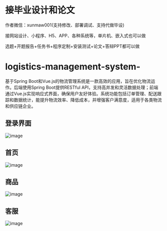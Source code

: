 # 接毕业设计和论文
作者微信：xunmaw001(支持修改、部署调试、支持代做毕设)

接网站设计、小程序、H5、APP、各种系统等，单片机、嵌入式也可以做

选题+开题报告+任务书+程序定制+安装测试+论文+答辩PPT都可以做
# logistics-management-system-
基于Spring Boot和Vue.js的物流管理系统是一款高效的应用，旨在优化物流运作。后端使用Spring Boot提供RESTful API，支持高并发和灵活数据处理；前端通过Vue.js实现响应式界面，确保用户友好体验。系统功能包括订单管理、配送跟踪和数据统计，能提升物流效率、降低成本，并增强客户满意度，适用于各类物流和供应链企业。
## 登录界面
![image](https://github.com/user-attachments/assets/7d1fa765-a2b7-4322-816b-c460de9f5ace)
## 首页
![image](https://github.com/user-attachments/assets/82789fe0-b1a3-46e1-9f12-255a2d0886d8)
## 商品
![image](https://github.com/user-attachments/assets/8ab9d3b8-aaa4-4f20-9462-072b9971303f)
## 客服
![image](https://github.com/user-attachments/assets/86836509-cadf-4e97-8b93-ba185299a1b5)

